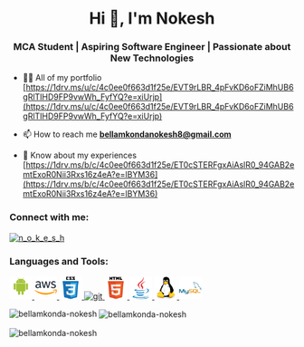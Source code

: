 <h1 align="center">Hi 👋, I'm Nokesh</h1>
<h3 align="center">MCA Student | Aspiring Software Engineer | Passionate about New Technologies</h3>

- 👨‍💻 All of my portfolio [https://1drv.ms/u/c/4c0ee0f663d1f25e/EVT9rLBR_4pFvKD6oFZiMhUB6gRlTIHD9FP9vwWh_FyfYQ?e=xiUrjp](https://1drv.ms/u/c/4c0ee0f663d1f25e/EVT9rLBR_4pFvKD6oFZiMhUB6gRlTIHD9FP9vwWh_FyfYQ?e=xiUrjp)

- 📫 How to reach me **bellamkondanokesh8@gmail.com**

- 📄 Know about my experiences [https://1drv.ms/b/c/4c0ee0f663d1f25e/ET0cSTERFgxAiAslR0_94GAB2emtExoR0Nii3Rxs16z4eA?e=lBYM36](https://1drv.ms/b/c/4c0ee0f663d1f25e/ET0cSTERFgxAiAslR0_94GAB2emtExoR0Nii3Rxs16z4eA?e=lBYM36)

<h3 align="left">Connect with me:</h3>
<p align="left">
<a href="https://instagram.com/n_o_k_e_s_h" target="blank"><img align="center" src="https://raw.githubusercontent.com/rahuldkjain/github-profile-readme-generator/master/src/images/icons/Social/instagram.svg" alt="n_o_k_e_s_h" height="30" width="40" /></a>
</p>

<h3 align="left">Languages and Tools:</h3>
<p align="left"> <a href="https://developer.android.com" target="_blank" rel="noreferrer"> <img src="https://raw.githubusercontent.com/devicons/devicon/master/icons/android/android-original-wordmark.svg" alt="android" width="40" height="40"/> </a> <a href="https://aws.amazon.com" target="_blank" rel="noreferrer"> <img src="https://raw.githubusercontent.com/devicons/devicon/master/icons/amazonwebservices/amazonwebservices-original-wordmark.svg" alt="aws" width="40" height="40"/> </a> <a href="https://www.w3schools.com/css/" target="_blank" rel="noreferrer"> <img src="https://raw.githubusercontent.com/devicons/devicon/master/icons/css3/css3-original-wordmark.svg" alt="css3" width="40" height="40"/> </a> <a href="https://git-scm.com/" target="_blank" rel="noreferrer"> <img src="https://www.vectorlogo.zone/logos/git-scm/git-scm-icon.svg" alt="git" width="40" height="40"/> </a> <a href="https://www.w3.org/html/" target="_blank" rel="noreferrer"> <img src="https://raw.githubusercontent.com/devicons/devicon/master/icons/html5/html5-original-wordmark.svg" alt="html5" width="40" height="40"/> </a> <a href="https://www.java.com" target="_blank" rel="noreferrer"> <img src="https://raw.githubusercontent.com/devicons/devicon/master/icons/java/java-original.svg" alt="java" width="40" height="40"/> </a> <a href="https://www.linux.org/" target="_blank" rel="noreferrer"> <img src="https://raw.githubusercontent.com/devicons/devicon/master/icons/linux/linux-original.svg" alt="linux" width="40" height="40"/> </a> <a href="https://www.mysql.com/" target="_blank" rel="noreferrer"> <img src="https://raw.githubusercontent.com/devicons/devicon/master/icons/mysql/mysql-original-wordmark.svg" alt="mysql" width="40" height="40"/> </a> </p>

<p><img align="left" src="https://github-readme-stats.vercel.app/api/top-langs?username=bellamkonda-nokesh&show_icons=true&locale=en&layout=compact" alt="bellamkonda-nokesh" /></p>

<p>&nbsp;<img align="center" src="https://github-readme-stats.vercel.app/api?username=bellamkonda-nokesh&show_icons=true&locale=en" alt="bellamkonda-nokesh" /></p>

<p><img align="center" src="https://github-readme-streak-stats.herokuapp.com/?user=bellamkonda-nokesh&" alt="bellamkonda-nokesh" /></p>
